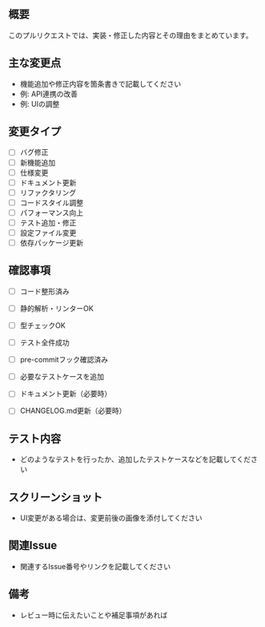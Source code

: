 ## 概要
このプルリクエストでは、実装・修正した内容とその理由をまとめています。

## 主な変更点
- 機能追加や修正内容を箇条書きで記載してください
- 例: API連携の改善
- 例: UIの調整

## 変更タイプ
- [ ] バグ修正
- [ ] 新機能追加
- [ ] 仕様変更
- [ ] ドキュメント更新
- [ ] リファクタリング
- [ ] コードスタイル調整
- [ ] パフォーマンス向上
- [ ] テスト追加・修正
- [ ] 設定ファイル変更
- [ ] 依存パッケージ更新

## 確認事項
- [ ] コード整形済み
- [ ] 静的解析・リンターOK
- [ ] 型チェックOK
- [ ] テスト全件成功
- [ ] pre-commitフック確認済み

- [ ] 必要なテストケースを追加
- [ ] ドキュメント更新（必要時）
- [ ] CHANGELOG.md更新（必要時）

## テスト内容
- どのようなテストを行ったか、追加したテストケースなどを記載してください

## スクリーンショット
- UI変更がある場合は、変更前後の画像を添付してください

## 関連Issue
- 関連するIssue番号やリンクを記載してください

## 備考
- レビュー時に伝えたいことや補足事項があれば